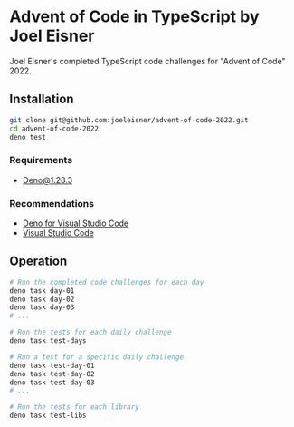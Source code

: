 # Advent of Code in TypeScript by Joel Eisner

Joel Eisner's completed TypeScript code challenges for "Advent of Code" 2022.

## Installation

```sh
git clone git@github.com:joeleisner/advent-of-code-2022.git
cd advent-of-code-2022
deno test
```

### Requirements

- [Deno@1.28.3](https://deno.land/manual@v1.28.3/introduction)

### Recommendations

- [Deno for Visual Studio Code](https://marketplace.visualstudio.com/items?itemName=denoland.vscode-deno)
- [Visual Studio Code](https://code.visualstudio.com/)

## Operation

```sh
# Run the completed code challenges for each day
deno task day-01
deno task day-02
deno task day-03
# ...

# Run the tests for each daily challenge
deno task test-days

# Run a test for a specific daily challenge
deno task test-day-01
deno task test-day-02
deno task test-day-03
# ...

# Run the tests for each library
deno task test-libs
```